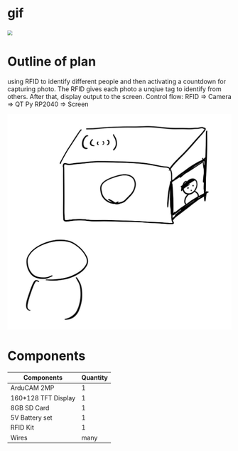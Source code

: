 # gif
<img src=".\gif\video.gif" style="zoom:70%"> <br> 
<!-- * [adafruit digital In/Out](https://learn.adafruit.com/arduino-to-circuitpython/digital-in-out)
* [Adafruit Pinouts](https://learn.adafruit.com/adafruit-qt-py/pinouts) -->

# Outline of plan
using RFID to identify different people and then activating a countdown for capturing photo. The RFID gives each photo a unqiue tag to identify from others. After that,  display output to the screen.
Control flow:
RFID => Camera => QT Py RP2040 => Screen 

<img src=".\gif\diagram.jpg" style="zoom:70%"> <br> 

# Components
|Components|Quantity|
|---|---|
|ArduCAM 2MP|1|
|160*128 TFT Display|1|
|8GB SD Card|1|
|5V Battery set| 1|
|RFID Kit|1|
|Wires|many|


